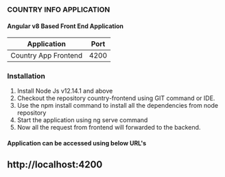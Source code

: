 ### COUNTRY INFO APPLICATION

#### Angular v8 Based Front End Application

**Application**|**Port**
-----------|------------
Country App Frontend				|4200

### Installation
1) Install Node Js v12.14.1 and above  
2) Checkout the repository country-frontend using GIT command or IDE.  
3) Use the npm install command to install all the dependencies from node repository  
4) Start the application using ng serve command  
5) Now all the request from frontend will forwarded to the backend.  
 
#### Application can be accessed using below URL's 

http://localhost:4200
------------------------------------------------------------------------------------------------------------------------
